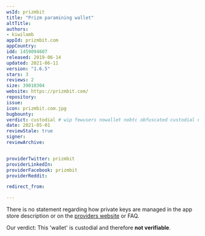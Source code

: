 ```yaml
---
wsId: prizmbit
title: "Prizm paramining wallet"
altTitle: 
authors:
- kiwilamb
appId: prizmbit.com
appCountry: 
idd: 1459094607
released: 2019-06-14
updated: 2021-06-11
version: "1.6.5"
stars: 3
reviews: 2
size: 39010304
website: https://prizmbit.com/
repository: 
issue: 
icon: prizmbit.com.jpg
bugbounty: 
verdict: custodial # wip fewusers nowallet nobtc obfuscated custodial nosource nonverifiable reproducible bounty defunct
date: 2021-05-01
reviewStale: true
signer: 
reviewArchive:


providerTwitter: prizmbit
providerLinkedIn: 
providerFacebook: prizmbit
providerReddit: 

redirect_from:

---
```


There is no statement regarding how private keys are managed in the app store description or on the [providers website](https://prizmbit.com/) or FAQ.

Our verdict: This 'wallet' is custodial and therefore **not verifiable**.